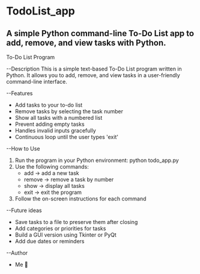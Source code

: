 # TodoList_app
A simple Python command-line To-Do List app to add, remove, and view tasks with Python.
----------------------------------------------------------------------------------------------
To-Do List Program

--Description
This is a simple text-based To-Do List program written in Python.
It allows you to add, remove, and view tasks in a user-friendly command-line interface.

--Features
- Add tasks to your to-do list
- Remove tasks by selecting the task number
- Show all tasks with a numbered list
- Prevent adding empty tasks
- Handles invalid inputs gracefully
- Continuous loop until the user types 'exit'

--How to Use
1. Run the program in your Python environment:
   python todo_app.py
2. Use the following commands:
   - add    -> add a new task
   - remove -> remove a task by number
   - show   -> display all tasks
   - exit   -> exit the program
3. Follow the on-screen instructions for each command


--Future ideas
- Save tasks to a file to preserve them after closing
- Add categories or priorities for tasks
- Build a GUI version using Tkinter or PyQt
- Add due dates or reminders

--Author
- Me 🙂
